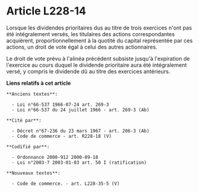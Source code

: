 # Article L228-14

Lorsque les dividendes prioritaires dus au titre de trois exercices n'ont pas été intégralement versés, les titulaires des
actions correspondantes acquièrent, proportionnellement à la quotité du capital représentée par ces actions, un droit de vote
égal à celui des autres actionnaires.

Le droit de vote prévu à l'alinéa précédent subsiste jusqu'à l'expiration de l'exercice au cours duquel le dividende
prioritaire aura été intégralement versé, y compris le dividende dû au titre des exercices antérieurs.

**Liens relatifs à cet article**

	**Anciens textes**:

	  - Loi n°66-537 1966-07-24 art. 269-3
	  - Loi n°66-537 du 24 juillet 1966 - art. 269-3 (Ab)

	**Cité par**:

	  - Décret n°67-236 du 23 mars 1967 - art. 206-3 (Ab)
	  - Code de commerce - art. R228-18 (V)

	**Codifié par**:

	  - Ordonnance 2000-912 2000-09-18
	  - Loi n°2003-7 2003-01-03 art. 50 I (ratification)

	**Nouveaux textes**:

	  - Code de commerce. - art. L228-35-5 (V)
